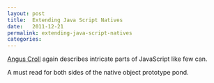 ```yaml
---
layout: post
title:  Extending Java Script Natives
date:   2011-12-21
permalink: extending-java-script-natives
categories:
---
```


[Angus Croll](http://twitter.com/#!/angusTweets) again describes intricate parts of JavaScript like few can.

A must read for both sides of the native object prototype pond.
